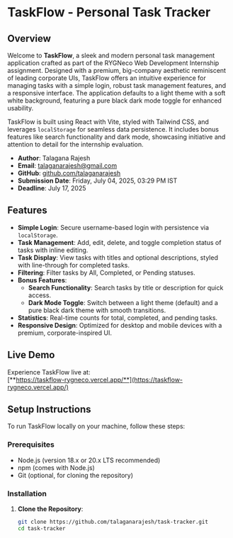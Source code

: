 # TaskFlow - Personal Task Tracker


## Overview

Welcome to **TaskFlow**, a sleek and modern personal task management application crafted as part of the RYGNeco Web Development Internship assignment. Designed with a premium, big-company aesthetic reminiscent of leading corporate UIs, TaskFlow offers an intuitive experience for managing tasks with a simple login, robust task management features, and a responsive interface. The application defaults to a light theme with a soft white background, featuring a pure black dark mode toggle for enhanced usability.

TaskFlow is built using React with Vite, styled with Tailwind CSS, and leverages `localStorage` for seamless data persistence. It includes bonus features like search functionality and dark mode, showcasing initiative and attention to detail for the internship evaluation.

- **Author**: Talagana Rajesh  
- **Email**: talaganarajesh@gmail.com  
- **GitHub**: [github.com/talaganarajesh](https://github.com/talaganaRajesh)  
- **Submission Date**: Friday, July 04, 2025, 03:29 PM IST  
- **Deadline**: July 17, 2025  

## Features

- **Simple Login**: Secure username-based login with persistence via `localStorage`.
- **Task Management**: Add, edit, delete, and toggle completion status of tasks with inline editing.
- **Task Display**: View tasks with titles and optional descriptions, styled with line-through for completed tasks.
- **Filtering**: Filter tasks by All, Completed, or Pending statuses.
- **Bonus Features**:
  - **Search Functionality**: Search tasks by title or description for quick access.
  - **Dark Mode Toggle**: Switch between a light theme (default) and a pure black dark theme with smooth transitions.
- **Statistics**: Real-time counts for total, completed, and pending tasks.
- **Responsive Design**: Optimized for desktop and mobile devices with a premium, corporate-inspired UI.

## Live Demo

Experience TaskFlow live at:  
[**https://taskflow-rygneco.vercel.app/**](https://taskflow-rygneco.vercel.app/)

## Setup Instructions

To run TaskFlow locally on your machine, follow these steps:

### Prerequisites
- Node.js (version 18.x or 20.x LTS recommended)
- npm (comes with Node.js)
- Git (optional, for cloning the repository)

### Installation
1. **Clone the Repository**:
   ```bash
   git clone https://github.com/talaganarajesh/task-tracker.git
   cd task-tracker
